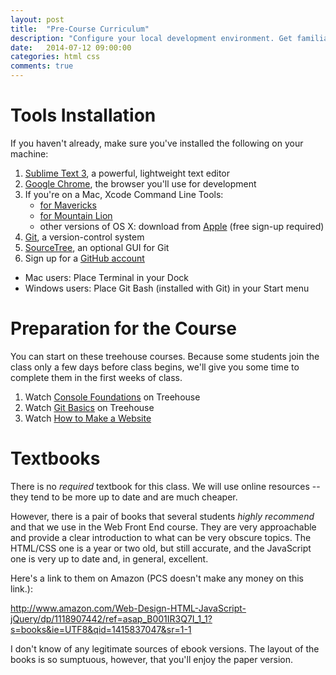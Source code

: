 ```yaml
---
layout: post
title:  "Pre-Course Curriculum"
description: "Configure your local development environment. Get familiar with the basics of HTML, CSS, and the command line."
date:   2014-07-12 09:00:00
categories: html css
comments: true
---
```


Tools Installation
===================

If you haven't already, make sure you've installed the following on your machine:

1. [Sublime Text 3][st3], a powerful, lightweight text editor
2. [Google Chrome][chrome], the browser you'll use for development
3. If you're on a Mac, Xcode Command Line Tools: 
    * [for Mavericks][mavericks] 
    * [for Mountain Lion][mtnlion]
    * other versions of OS X: download from [Apple][others] (free sign-up required)
4. [Git][git], a version-control system 
5. [SourceTree][sourcetree], an optional GUI for Git
6. Sign up for a [GitHub account][github]
 
[st3]: http://www.sublimetext.com/3
[chrome]: http://www.google.com/chrome/browser
[mavericks]: https://dl.dropboxusercontent.com/u/15940843/command_line_tools_for_osx_mavericks_april_2014.dmg
[mtnlion]: https://dl.dropboxusercontent.com/u/15940843/command_line_tools_for_osx_mountain_lion_april_2014.dmg
[others]: http://developer.apple.com
[git]: http://git-scm.com/downloads
[sourcetree]: http://www.sourcetreeapp.com/download
[github]: http://github.com

* Mac users: Place Terminal in your Dock
* Windows users: Place Git Bash (installed with Git) in your Start menu 


<!-- Setting up Terminal (Macs)


Copy and paste the following into Terminal:

{% highlight text %}
ln -s "/Applications/Sublime Text.app/Contents/SharedSupport/bin/subl" ~/usr/local/bin/subl
echo "export EDITOR='subl -w'" >> ~/.bash_profile
source ~/.bash_profile
{% endhighlight %}

The first line will allow you to open Sublime Text from the command line by issuing `subl`. The second will make ST your default command-line text editor. -->



Preparation for the Course
=========================

You can start on these treehouse courses. Because some students join the class only a few days before class begins, we'll give you some time to complete them in the first weeks of class.

1. Watch [Console Foundations](http://teamtreehouse.com/library/console-foundations-2) on Treehouse
1. Watch [Git Basics](http://teamtreehouse.com/library/git-basics) on Treehouse
1. Watch [How to Make a Website](http://teamtreehouse.com/library/how-to-make-a-website)

Textbooks
=========

There is no *required* textbook for this class.  We will use online resources -- they tend to be more up to date and are much cheaper. 

However, there is a pair of books that several students *highly recommend* and that we use in the Web Front End course. They are very approachable and provide a clear introduction to what can be very obscure topics. The HTML/CSS one is a year or two old, but still accurate, and the JavaScript one is very up to date and, in general, excellent. 

Here's a link to them on Amazon (PCS doesn't make any money on this link.):

http://www.amazon.com/Web-Design-HTML-JavaScript-jQuery/dp/1118907442/ref=asap_B001IR3Q7I_1_1?s=books&ie=UTF8&qid=1415837047&sr=1-1

I don't know of any legitimate sources of ebook versions. The layout of the books is so sumptuous, however, that you'll enjoy the paper version.

<!-- 
Prep work
==========
1. Possible: sections of [Dive Into HTML5](http://diveintohtml5.info) (est: 5 hrs) 
2. Read [Learn to Code HTML & CSS](http://learn.shayhowe.com/html-css/) (est: 5 hours)

Pre-Course Assessment
======================

Before the first class meeting, complete the pre-course assessment. <br><br>

The assessment is meant primarily as a diagnostic to help the instructional staff see what areas we need to focus on during our in-person meetings.
-->

